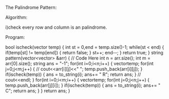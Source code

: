 The Palindrome Pattern:

Algorithm:

  i)check every row and column is an palindrome.


Program:

bool ischeck(vector<int> temp)
    {
        int st = 0,end = temp.size()-1;
        while(st < end)
        {
            if(temp[st] != temp[end])
            {
                return false;
            }
            st++;
            end--;
        }
        return true;
    }
    string pattern(vector<vector<int>> &arr) {
        // Code Here
        int n = arr.size();
        int m = arr[0].size();
        string ans = "-1";
        for(int i=0;i<n;i++)
        {
            vector<int>temp;
            for(int j=0;j<m;j++)
            {
                // cout<<arr[i][j]<<" ";
                temp.push_back(arr[i][j]);
            }
            if(ischeck(temp))
            {
                ans = to_string(i);
                ans+= " R";
                return ans;
            }
            // cout<<endl;
        }
        for(int i=0;i<m;i++)
        {
            vector<int>temp;
            for(int j=0;j<n;j++)
            {
                temp.push_back(arr[j][i]);
            }
            if(ischeck(temp))
            {
                ans = to_string(i);
                ans+= " C";
                return ans;
            }
        }
        return ans;
    }
